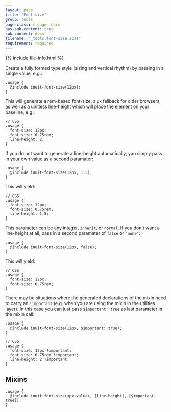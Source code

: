 ```yaml
---
layout: page
title: "Font-size"
group: tools
page-class: c-page--docs
has-sub-content: true
sub-content: docs
filename: "_tools.font-size.scss"
requirement: required
---
```


{% include file-info.html %}

Create a fully formed type style (sizing and vertical rhythm) by passing in a
single value, e.g.:

    .usage {
      @include inuit-font-size(12px);
    }

This will generate a rem-based font-size, a `px` fallback for older browsers, as well as a unitless line-height
which will place the element on your baseline, e.g.:

    // CSS
    .usage {
      font-size: 12px;
      font-size: 0.75rem;
      line-height: 2;
    }

If you do not want to generate a line-height automatically, you
simply pass in your own value as a second paramater:

    .usage {
      @include inuit-font-size(12px, 1.5);
    }

This will yield:

    // CSS
    .usage {
      font-size: 12px;
      font-size: 0.75rem;
      line-height: 1.5;
    }

This parameter can be any integer, `inherit`, or `normal`. If you don't want
a line-height at all, pass in a second paramater of `false` or `"none"`:

    .usage {
      @include inuit-font-size(12px, false);
    }

This will yield:

    // CSS
    .usage {
      font-size: 12px;
      font-size: 0.75rem;
    }

There may be situations where the generated declarations of the mixin need to carry an `!important` (e.g. when you are using the mixin in the utilities layer). In this case you can just pass `$important: true` as last parameter in the mixin call:

    .usage {
      @include inuit-font-size(12px, $important: true);
    }

    // CSS
    .usage {
      font-size: 12px !important;
      font-size: 0.75rem !important;
      line-height: 2 !important;
    }



## Mixins

    .usage {
      @include inuit-font-size(<px-value>, [line-height], [$important: true]);
    }
